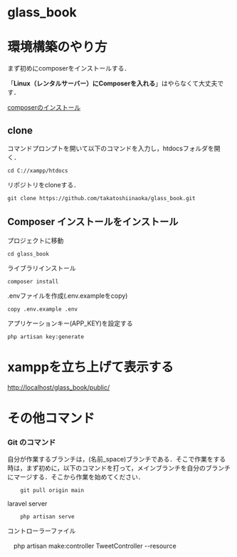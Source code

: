 # glass_book

# 環境構築のやり方
まず初めにcomposerをインストールする．

「**Linux（レンタルサーバー）にComposerを入れる**」はやらなくて大丈夫です．

[composerのインストール](https://laraweb.net/surrounding/1669/)

## clone
コマンドプロンプトを開いて以下のコマンドを入力し，htdocsフォルダを開く．
        
    cd C://xampp/htdocs
        
リポジトリをcloneする．

    git clone https://github.com/takatoshiinaoka/glass_book.git

## Composer インストールをインストール
プロジェクトに移動

    cd glass_book
    
ライブラリインストール

    composer install
    
.envファイルを作成(.env.exampleをcopy)

    copy .env.example .env 
    
アプリケーションキー(APP_KEY)を設定する

    php artisan key:generate

# xamppを立ち上げて表示する

[http://localhost/glass_book/public/](http://localhost/glass_book/public/)

# その他コマンド
### Git のコマンド

自分が作業するブランチは，(名前\_space)ブランチである．そこで作業をする時は，まず初めに，以下のコマンドを打って，メインブランチを自分のブランチにマージする．そこから作業を始めてください．

        git pull origin main
        
laravel server

        php artisan serve
        
コントローラーファイル

   　php artisan make:controller TweetController --resource
